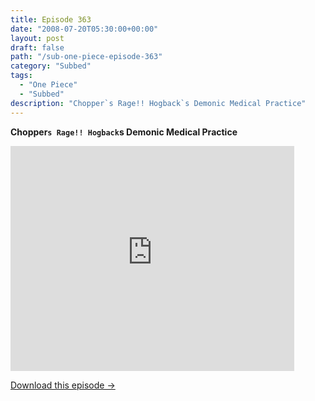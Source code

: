 ```yaml
---
title: Episode 363
date: "2008-07-20T05:30:00+00:00"
layout: post
draft: false
path: "/sub-one-piece-episode-363"
category: "Subbed"
tags:
  - "One Piece"
  - "Subbed"
description: "Chopper`s Rage!! Hogback`s Demonic Medical Practice"
---
```


**Chopper`s Rage!! Hogback`s Demonic Medical Practice**

<iframe width="640" height="360" src="https://www.rapidvideo.com/e/FXV0MXLS8M" frameborder="0" marginwidth=0 marginheight=0 scrolling=no allowfullscreen style="max-width:90%;"></iframe>

<a href="http://ouo.io/qs/eCodkFEQ?s=https://www.rapidvideo.com/d/FXV0MXLS8M" class="styled_a">Download this episode →</a>

